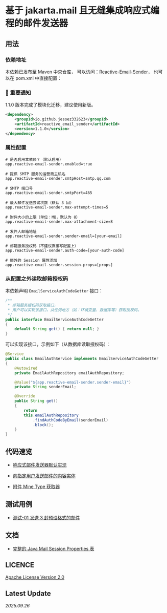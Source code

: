 # 基于 jakarta.mail 且无缝集成响应式编程的邮件发送器

## 用法

### 依赖地址

本依赖已发布至 Maven 中央仓库，
可以访问：[Reactive-Email-Sender](https://central.sonatype.com/artifact/io.github.jessez332623/reactive_email_sender)，
也可以在 pom.xml 中直接配置：

### 📢 重要通知

1.1.0 版本完成了模块化迁移，建议使用新版。

```XML
<dependency>
    <groupId>io.github.jessez332623</groupId>
    <artifactId>reactive_email_sender</artifactId>
    <version>1.1.0</version>
</dependency>
```

### 属性配置

```properties
# 是否启用本依赖？（默认启用）
app.reactive-email-sender.enabled=true

# 提供 SMTP 服务的运营商主机名
app.reactive-email-sender.smtpHost=smtp.qq.com

# SMTP 端口号
app.reactive-email-sender.smtpPort=465

# 最大邮件发送尝试次数（默认 3 回）
app.reactive-email-sender.max-attempt-times=5

# 附件大小的上限（单位：MB，默认为 8）
app.reactive-email-sender.max-attachment-size=8

# 发件人邮箱地址
app.reactive-email-sender.sender-email=[your-email]

# 邮箱服务授权码（不建议直接写配置上）
app.reactive-email-sender.auth-code=[your-auth-code]

# 额外的 Session 属性添加
app.reactive-email-sender.session-props=[props]
```

### 从配置之外读取邮箱授权码

本依赖声明 `EmailServiceAuthCodeGetter` 接口：

```java
/**
 * 邮箱服务授权码获取接口，
 * 用户可以实现该接口，从任何地方（如：环境变量、数据库等）获取授权码。
 */
public interface EmailServiceAuthCodeGetter
{
    default String get() { return null; }
}
```

可以实现该接口，示例如下（从数据库读取授权码）：

```java
@Service
public class EmailAuthService implements EmailServiceAuthCodeGetter
{
    @Autowired
    private EmailAuthRepository emailAuthRepository;

    @Value("${app.reactive-email-sender.sender-email}")
    private String senderEmail;

    @Override
    public String get()
    {
        return
        this.emailAuthRepository
            .findAuthCodeByEmail(senderEmail)
            .block();
    }
}
```

## 代码速览

- [响应式邮件发送器默认实现](https://github.com/JesseZ332623/Reactive-Email-Sender/blob/main/src/main/java/io/github/jessez332623/reactive_email_sender/impl/DefaultReactiveEmailSenderImpl.java)

- [向指定用户发送邮件的内容实体](https://github.com/JesseZ332623/Reactive-Email-Sender/blob/main/src/main/java/io/github/jessez332623/reactive_email_sender/dto/EmailContent.java)

- [附件 Mine Type 获取器](https://github.com/JesseZ332623/Reactive-Email-Sender/blob/main/src/main/java/io/github/jessez332623/reactive_email_sender/utils/MimeTypeGetter.java)

## 测试用例

- [测试-01 发送 3 封预设格式的邮件](https://github.com/JesseZ332623/Reactive-Email-Sender/blob/main/documents/%E6%B5%8B%E8%AF%95-01%20%E5%8F%91%E9%80%81%203%20%E5%B0%81%E9%A2%84%E8%AE%BE%E6%A0%BC%E5%BC%8F%E7%9A%84%E9%82%AE%E4%BB%B6.md)

## 文档

- [完整的 Java Mail Session Properties 表](https://github.com/JesseZ332623/Reactive-Email-Sender/blob/main/documents/%E5%AE%8C%E6%95%B4%E7%9A%84%20Java%20Mail%20Session%20Properties%20%E8%A1%A8.md)

## LICENCE

[Apache License Version 2.0](https://github.com/JesseZ332623/Reactive-Email-Sender/blob/main/LICENCE)

## Latest Update

*2025.09.26*